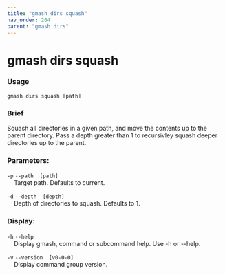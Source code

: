 ```yaml
---
title: "gmash dirs squash"
nav_order: 204
parent: "gmash dirs"
---
```


# gmash dirs squash

### Usage
`gmash dirs squash [path]`

### Brief
Squash all directories in a given path, and move the contents up to the parent directory.
Pass a depth greater than 1 to recursivley squash deeper directories up to the parent.

### Parameters:
`-p`  `--path  [path]` \
&nbsp;&nbsp;&nbsp;&nbsp;Target path. Defaults to current.

`-d`  `--depth  [depth]` \
&nbsp;&nbsp;&nbsp;&nbsp;Depth of directories to squash. Defaults to 1.

### Display:
`-h`  `--help` \
&nbsp;&nbsp;&nbsp;&nbsp;Display gmash, command or subcommand help. Use -h or --help.

`-v`  `--version  [v0-0-0]` \
&nbsp;&nbsp;&nbsp;&nbsp;Display command group version.
